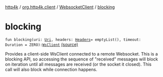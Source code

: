[http4k](../../index.md) / [org.http4k.client](../index.md) / [WebsocketClient](index.md) / [blocking](./blocking.md)

# blocking

`fun blocking(uri: `[`Uri`](../../org.http4k.core/-uri/index.md)`, headers: `[`Headers`](../../org.http4k.core/-headers.md)` = emptyList(), timeout: Duration = ZERO): `[`WsClient`](../../org.http4k.testing/-ws-client/index.md) [(source)](https://github.com/http4k/http4k/blob/master/http4k-client-websocket/src/main/kotlin/org/http4k/client/WebsocketClient.kt#L45)

Provides a client-side WsClient connected to a remote Websocket. This is a blocking API, so accessing the sequence of "received"
messages will block on iteration until all messages are received (or the socket it closed). This call will also
block while connection happens.

